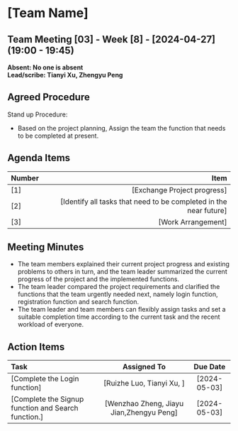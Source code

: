 # [Team Name]

## Team Meeting [03] - Week [8] - [2024-04-27] (19:00 - 19:45)
**Absent: No one is absent**
<br>
**Lead/scribe: Tianyi Xu, Zhengyu Peng**

## Agreed Procedure
Stand up Procedure: 
- Based on the project planning, Assign the team the function that needs to be completed at present.


## Agenda Items
| Number                |                                   Item |
|:----------------------|---------------------------------------:|
| [1]                   |    [Exchange Project progress] |
| [2]                   |             [Identify all tasks that need to be completed in the near future] |
| [3]                   |           [Work Arrangement] |

## Meeting Minutes
- The team members explained their current project progress and existing problems to others in turn, and the team leader summarized the current progress of the project and the implemented functions.
- The team leader compared the project requirements and clarified the functions that the team urgently needed next, namely login function, registration function and search function.
- The team leader and team members can flexibly assign tasks and set a suitable completion time according to the current task and the recent workload of everyone.


## Action Items
| Task                                                                              |   Assigned To   |   Due Date   |
|:----------------------------------------------------------------------------------|:---------------:|:------------:|
| [Complete the Login function] | [Ruizhe Luo, Tianyi Xu, ]        | [2024-05-03] |
| [Complete the Signup function and Search function.]   | [Wenzhao Zheng, Jiayu Jian,Zhengyu Peng] | [2024-05-03] |




